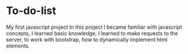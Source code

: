# To-do-list
My first javascript project
In this project I became familiar with javascript concepts, I learned basic knowledge, I learned to make requests to the server, to work with bootstrap, how to dynamically implement html elements.
